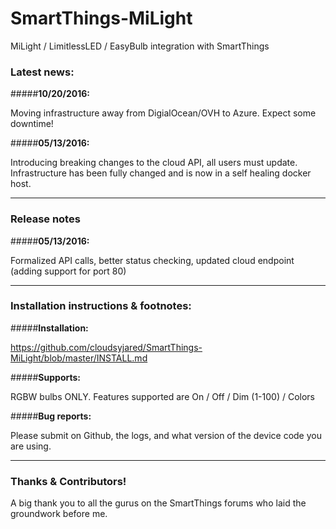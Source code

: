 # SmartThings-MiLight
MiLight / LimitlessLED / EasyBulb integration with SmartThings

### Latest news:

#####**10/20/2016:**

Moving infrastructure away from DigialOcean/OVH to Azure. Expect some downtime!

#####**05/13/2016:**

Introducing breaking changes to the cloud API, all users must update. Infrastructure has been fully changed and is now in a self healing docker host.

***

### Release notes

#####**05/13/2016:**

Formalized API calls, better status checking, updated cloud endpoint (adding support for port 80)

***

### Installation instructions & footnotes:

#####**Installation:**

https://github.com/cloudsyjared/SmartThings-MiLight/blob/master/INSTALL.md

#####**Supports:**

RGBW bulbs ONLY. Features supported are On / Off / Dim (1-100) / Colors

#####**Bug reports:**

Please submit on Github, the logs, and what version of the device code you are using.

***

### Thanks & Contributors!

A big thank you to all the gurus on the SmartThings forums who laid the groundwork before me.
